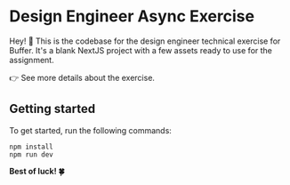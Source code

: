 # Design Engineer Async Exercise

Hey! 👋 This is the codebase for the design engineer technical exercise for Buffer. It's a blank NextJS project with a few assets ready to use for the assignment.

👉 See more details about the exercise.

## Getting started

To get started, run the following commands:

```shell
npm install
npm run dev
```

**Best of luck! 🍀**


